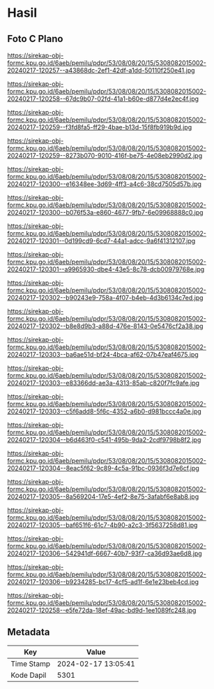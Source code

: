 # Hasil

## Foto C Plano

https://sirekap-obj-formc.kpu.go.id/6aeb/pemilu/pdpr/53/08/08/20/15/5308082015002-20240217-120257--a43868dc-2ef1-42df-a1dd-50110f250e41.jpg

https://sirekap-obj-formc.kpu.go.id/6aeb/pemilu/pdpr/53/08/08/20/15/5308082015002-20240217-120258--67dc9b07-02fd-41a1-b60e-d877d4e2ec4f.jpg

https://sirekap-obj-formc.kpu.go.id/6aeb/pemilu/pdpr/53/08/08/20/15/5308082015002-20240217-120259--f3fd8fa5-ff29-4bae-b13d-15f8fb919b9d.jpg

https://sirekap-obj-formc.kpu.go.id/6aeb/pemilu/pdpr/53/08/08/20/15/5308082015002-20240217-120259--8273b070-9010-416f-be75-4e08eb2990d2.jpg

https://sirekap-obj-formc.kpu.go.id/6aeb/pemilu/pdpr/53/08/08/20/15/5308082015002-20240217-120300--e16348ee-3d69-4ff3-a4c6-38cd7505d57b.jpg

https://sirekap-obj-formc.kpu.go.id/6aeb/pemilu/pdpr/53/08/08/20/15/5308082015002-20240217-120300--b076f53a-e860-4677-9fb7-6e09968888c0.jpg

https://sirekap-obj-formc.kpu.go.id/6aeb/pemilu/pdpr/53/08/08/20/15/5308082015002-20240217-120301--0d199cd9-6cd7-44a1-adcc-9a6f41312107.jpg

https://sirekap-obj-formc.kpu.go.id/6aeb/pemilu/pdpr/53/08/08/20/15/5308082015002-20240217-120301--a9965930-dbe4-43e5-8c78-dcb00979768e.jpg

https://sirekap-obj-formc.kpu.go.id/6aeb/pemilu/pdpr/53/08/08/20/15/5308082015002-20240217-120302--b90243e9-758a-4f07-b4eb-4d3b6134c7ed.jpg

https://sirekap-obj-formc.kpu.go.id/6aeb/pemilu/pdpr/53/08/08/20/15/5308082015002-20240217-120302--b8e8d9b3-a88d-476e-8143-0e5476cf2a38.jpg

https://sirekap-obj-formc.kpu.go.id/6aeb/pemilu/pdpr/53/08/08/20/15/5308082015002-20240217-120303--ba6ae51d-bf24-4bca-af62-07b47eaf4675.jpg

https://sirekap-obj-formc.kpu.go.id/6aeb/pemilu/pdpr/53/08/08/20/15/5308082015002-20240217-120303--e83366dd-ae3a-4313-85ab-c820f7fc9afe.jpg

https://sirekap-obj-formc.kpu.go.id/6aeb/pemilu/pdpr/53/08/08/20/15/5308082015002-20240217-120303--c5f6add8-5f6c-4352-a6b0-d981bccc4a0e.jpg

https://sirekap-obj-formc.kpu.go.id/6aeb/pemilu/pdpr/53/08/08/20/15/5308082015002-20240217-120304--b6d463f0-c541-495b-9da2-2cdf9798b8f2.jpg

https://sirekap-obj-formc.kpu.go.id/6aeb/pemilu/pdpr/53/08/08/20/15/5308082015002-20240217-120304--8eac5f62-9c89-4c5a-91bc-0936f3d7e6cf.jpg

https://sirekap-obj-formc.kpu.go.id/6aeb/pemilu/pdpr/53/08/08/20/15/5308082015002-20240217-120305--8a569204-17e5-4ef2-8e75-3afabf6e8ab8.jpg

https://sirekap-obj-formc.kpu.go.id/6aeb/pemilu/pdpr/53/08/08/20/15/5308082015002-20240217-120305--baf651f6-61c7-4b90-a2c3-3f5637258d81.jpg

https://sirekap-obj-formc.kpu.go.id/6aeb/pemilu/pdpr/53/08/08/20/15/5308082015002-20240217-120306--542941df-6667-40b7-93f7-ca36d93ae6d8.jpg

https://sirekap-obj-formc.kpu.go.id/6aeb/pemilu/pdpr/53/08/08/20/15/5308082015002-20240217-120306--b9234285-bc17-4cf5-ad1f-6e1e23beb4cd.jpg

https://sirekap-obj-formc.kpu.go.id/6aeb/pemilu/pdpr/53/08/08/20/15/5308082015002-20240217-120258--e5fe72da-18ef-49ac-bd9d-1ee1089fc248.jpg


## Metadata

| Key        | Value               |
| ---------- | ------------------- |
| Time Stamp | 2024-02-17 13:05:41 |
| Kode Dapil | 5301                |



